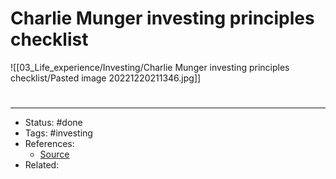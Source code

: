 # Charlie Munger investing principles checklist
![[03_Life_experience/Investing/Charlie Munger investing principles checklist/Pasted image 20221220211346.jpg]]

#
---
- Status: #done
- Tags: #investing
- References:
	- [Source](https://twitter.com/QCompounding/status/1605195286934175744)
- Related:
